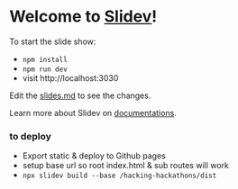 # Welcome to [Slidev](https://github.com/slidevjs/slidev)!

To start the slide show:

- `npm install`
- `npm run dev`
- visit http://localhost:3030

Edit the [slides.md](./slides.md) to see the changes.

Learn more about Slidev on [documentations](https://sli.dev/).


### to deploy 
- Export static & deploy to Github pages
- setup base url so root index.html & sub routes will work
- `npx slidev build --base /hacking-hackathons/dist`